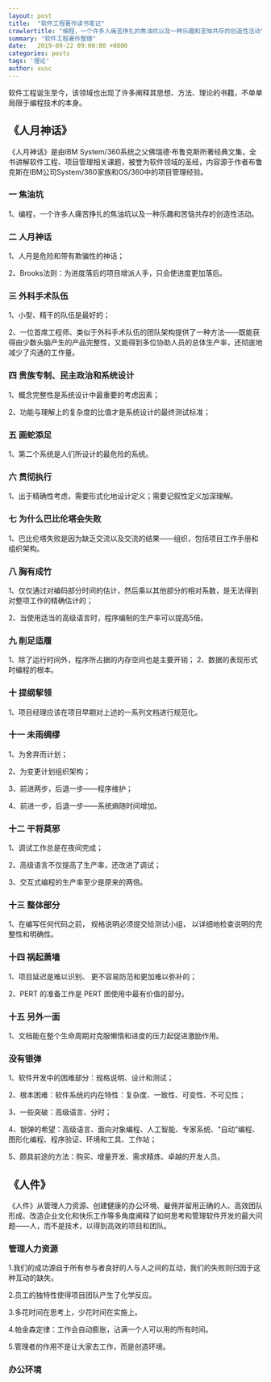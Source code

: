 ```yaml
---
layout: post
title:  "软件工程著作读书笔记"
crawlertitle: "编程，一个许多人痛苦挣扎的焦油坑以及一种乐趣和苦恼共存的创造性活动"
summary: "软件工程著作整理"
date:   2019-09-22 09:00:00 +0800
categories: posts
tags: '理论'
author: xusc
---
```


软件工程诞生至今，该领域也出现了许多阐释其思想、方法、理论的书籍，不单单局限于编程技术的本身。

## 《人月神话》

《人月神话》是由IBM System/360系统之父佛瑞德·布鲁克斯所著经典文集，全书讲解软件工程、项目管理相关课题，被誉为软件领域的圣经，内容源于作者布鲁克斯在IBM公司System/360家族和OS/360中的项目管理经验。

### 一 焦油坑

1、编程，一个许多人痛苦挣扎的焦油坑以及一种乐趣和苦恼共存的创造性活动。

### 二 人月神话

1、人月是危险和带有欺骗性的神话；

2、Brooks法则：为进度落后的项目增派人手，只会使进度更加落后。

### 三 外科手术队伍

1、小型、精干的队伍是最好的；

2、一位首席工程师、类似于外科手术队伍的团队架构提供了一种方法——既能获得由少数头脑产生的产品完整性，又能得到多位协助人员的总体生产率，还彻底地减少了沟通的工作量。

### 四 贵族专制、民主政治和系统设计

1、概念完整性是系统设计中最重要的考虑因素；

2、功能与理解上的复杂度的比值才是系统设计的最终测试标准；

### 五 画蛇添足

1、第二个系统是人们所设计的最危险的系统。

### 六 贯彻执行

1、出于精确性考虑，需要形式化地设计定义；需要记叙性定义加深理解。

### 七 为什么巴比伦塔会失败

1、巴比伦塔失败是因为缺乏交流以及交流的结果——组织，包括项目工作手册和组织架构。

### 八 胸有成竹

1、仅仅通过对编码部分时间的估计，然后乘以其他部分的相对系数，是无法得到对整项工作的精确估计的；

2、当使用适当的高级语言时，程序编制的生产率可以提高5倍。

### 九 削足适履

1、除了运行时间外，程序所占据的内存空间也是主要开销；
2、数据的表现形式时编程的根本。

### 十 提纲挈领

1、项目经理应该在项目早期对上述的一系列文档进行规范化。

### 十一 未雨绸缪

1、为舍弃而计划；

2、为变更计划组织架构；

3、前进两步，后退一步——程序维护；

4、前进一步，后退一步——系统熵随时间增加。

### 十二 干将莫邪

1、调试工作总是在夜间完成；

2、高级语言不仅提高了生产率，还改进了调试；

3、交互式编程的生产率至少是原来的两倍。

### 十三 整体部分

1、在编写任何代码之前， 规格说明必须提交给测试小组， 以详细地检查说明的完整性和明确性。

### 十四 祸起萧墙

1、项目延迟是难以识别、 更不容易防范和更加难以弥补的；

2、PERT 的准备工作是 PERT 图使用中最有价值的部分。

### 十五 另外一面

1、文档能在整个生命周期对克服懒惰和进度的压力起促进激励作用。

### 没有银弹

1、软件开发中的困难部分：规格说明、设计和测试；

2、根本困难：软件系统的内在特性：复杂度、一致性、可变性、不可见性；

3、一些突破：高级语言、分时；

4、银弹的希望：高级语言、面向对象编程、人工智能、专家系统、“自动”编程、图形化编程、程序验证、环境和工具、工作站；

5、颇具前途的方法：购买、增量开发、需求精炼、卓越的开发人员。

## 《人件》

《人件》从管理人力资源、创建健康的办公环境、雇佣并留用正确的人、高效团队形成、改造企业文化和快乐工作等多角度阐释了如何思考和管理软件开发的最大问题——人，而不是技术，以得到高效的项目和团队。

### 管理人力资源

1.我们的成功源自于所有参与者良好的人与人之间的互动，我们的失败则归因于这种互动的缺失。

2.员工的独特性使得项目团队产生了化学反应。

3.多花时间在思考上，少花时间在实施上。

4.帕金森定律：工作会自动膨胀，沾满一个人可以用的所有时间。

5.管理者的作用不是让大家去工作，而是创造环境。

### 办公环境
